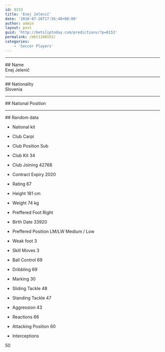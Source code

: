```yaml
---
id: 8153
title: 'Enej Jelenič'
date: '2010-07-26T17:56:40+00:00'
author: admin
layout: post
guid: 'http://betsliptoday.com/predictions/?p=8153'
permalink: /mbt1108152/
categories:
    - 'Soccer Players'
---
```


- - - - - -

\## Name  
 Enej Jelenič

- - - - - -

\## Nationality  
 Slovenia

- - - - - -

\## National Position

- - - - - -

\## Random data

- National kit
- Club
 Carpi

- Club Position
 Sub

- Club Kit
 34

- Club Joining
 42768

- Contract Expiry
 2020

- Rating
 67

- Height
 181 cm

- Weight
 74 kg

- Preffered Foot
 Right

- Birth Date
 33920

- Preffered Position
 LM/LW Medium / Low

- Weak foot
 3

- Skill Moves
 3

- Ball Control
 69

- Dribbling
 69

- Marking
 30

- Sliding Tackle
 48

- Standing Tackle
 47

- Aggression
 43

- Reactions
 66

- Attacking Position
 60

- Interceptions

 50